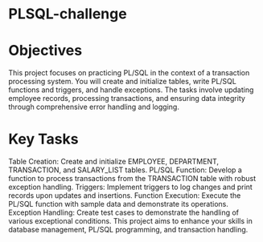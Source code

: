# PLSQL-challenge
# Objectives
This project focuses on practicing PL/SQL in the context of a transaction processing system. You will create and initialize tables, write PL/SQL functions and triggers, and handle exceptions. The tasks involve updating employee records, processing transactions, and ensuring data integrity through comprehensive error handling and logging.

# Key Tasks
Table Creation: Create and initialize EMPLOYEE, DEPARTMENT, TRANSACTION, and SALARY_LIST tables.
PL/SQL Function: Develop a function to process transactions from the TRANSACTION table with robust exception handling.
Triggers: Implement triggers to log changes and print records upon updates and insertions.
Function Execution: Execute the PL/SQL function with sample data and demonstrate its operations.
Exception Handling: Create test cases to demonstrate the handling of various exceptional conditions.
This project aims to enhance your skills in database management, PL/SQL programming, and transaction handling.
